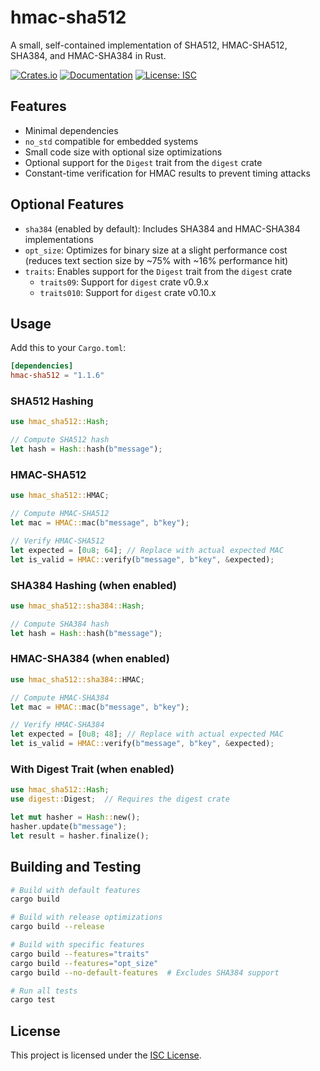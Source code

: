 # hmac-sha512

A small, self-contained implementation of SHA512, HMAC-SHA512, SHA384, and HMAC-SHA384 in Rust.

[![Crates.io](https://img.shields.io/crates/v/hmac-sha512)](https://crates.io/crates/hmac-sha512)
[![Documentation](https://docs.rs/hmac-sha512/badge.svg)](https://docs.rs/hmac-sha512)
[![License: ISC](https://img.shields.io/badge/License-ISC-blue.svg)](https://opensource.org/licenses/ISC)

## Features

- Minimal dependencies
- `no_std` compatible for embedded systems
- Small code size with optional size optimizations
- Optional support for the `Digest` trait from the `digest` crate
- Constant-time verification for HMAC results to prevent timing attacks

## Optional Features

- `sha384` (enabled by default): Includes SHA384 and HMAC-SHA384 implementations
- `opt_size`: Optimizes for binary size at a slight performance cost (reduces text section size by ~75% with ~16% performance hit)
- `traits`: Enables support for the `Digest` trait from the `digest` crate
  - `traits09`: Support for `digest` crate v0.9.x
  - `traits010`: Support for `digest` crate v0.10.x

## Usage

Add this to your `Cargo.toml`:

```toml
[dependencies]
hmac-sha512 = "1.1.6"
```

### SHA512 Hashing

```rust
use hmac_sha512::Hash;

// Compute SHA512 hash
let hash = Hash::hash(b"message");
```

### HMAC-SHA512

```rust
use hmac_sha512::HMAC;

// Compute HMAC-SHA512
let mac = HMAC::mac(b"message", b"key");

// Verify HMAC-SHA512
let expected = [0u8; 64]; // Replace with actual expected MAC
let is_valid = HMAC::verify(b"message", b"key", &expected);
```

### SHA384 Hashing (when enabled)

```rust
use hmac_sha512::sha384::Hash;

// Compute SHA384 hash
let hash = Hash::hash(b"message");
```

### HMAC-SHA384 (when enabled)

```rust
use hmac_sha512::sha384::HMAC;

// Compute HMAC-SHA384
let mac = HMAC::mac(b"message", b"key");

// Verify HMAC-SHA384
let expected = [0u8; 48]; // Replace with actual expected MAC
let is_valid = HMAC::verify(b"message", b"key", &expected);
```

### With Digest Trait (when enabled)

```rust
use hmac_sha512::Hash;
use digest::Digest;  // Requires the digest crate

let mut hasher = Hash::new();
hasher.update(b"message");
let result = hasher.finalize();
```

## Building and Testing

```bash
# Build with default features
cargo build

# Build with release optimizations
cargo build --release

# Build with specific features
cargo build --features="traits"
cargo build --features="opt_size"
cargo build --no-default-features  # Excludes SHA384 support

# Run all tests
cargo test
```

## License

This project is licensed under the [ISC License](LICENSE).